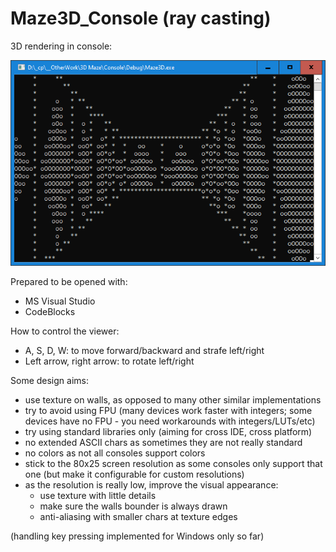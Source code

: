 # Maze3D_Console (ray casting)
3D rendering in console:

![Snapshot](/Snapshot.png)

Prepared to be opened with:
- MS Visual Studio
- CodeBlocks

How to control the viewer:
- A, S, D, W: to move forward/backward and strafe left/right
- Left arrow, right arrow: to rotate left/right

Some design aims:
- use texture on walls, as opposed to many other similar implementations
- try to avoid using FPU (many devices work faster with integers; some devices have no FPU - you need workarounds with integers/LUTs/etc)
- try using standard libraries only (aiming for cross IDE, cross platform)
- no extended ASCII chars as sometimes they are not really standard
- no colors as not all consoles support colors
- stick to the 80x25 screen resolution as some consoles only support that one (but make it configurable for custom resolutions)
- as the resolution is really low, improve the visual appearance:
    - use texture with little details
    - make sure the walls bounder is always drawn
    - anti-aliasing with smaller chars at texture edges
	
(handling key pressing implemented for Windows only so far)
